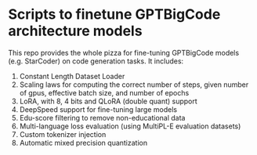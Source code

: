 # Scripts to finetune GPTBigCode architecture models

This repo provides the whole pizza for fine-tuning GPTBigCode models (e.g. StarCoder) on code generation tasks.
It includes:

1. Constant Length Dataset Loader
2. Scaling laws for computing the correct number of steps, given number of gpus, effective batch size, and number of epochs
3. LoRA, with 8, 4 bits and QLoRA (double quant) support
4. DeepSpeed support for fine-tuning large models
5. Edu-score filtering to remove non-educational data
6. Multi-language loss evaluation (using MultiPL-E evaluation datasets)
7. Custom tokenizer injection
8. Automatic mixed precision quantization

